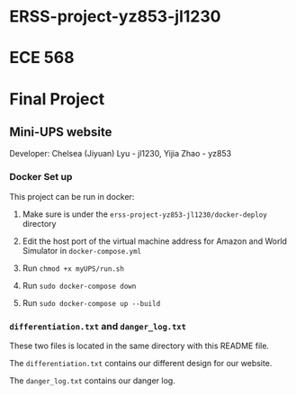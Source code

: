# ERSS-project-yz853-jl1230
# ECE 568
# Final Project

## Mini-UPS website

Developer: Chelsea (Jiyuan) Lyu - jl1230,
           Yijia Zhao - yz853

### Docker Set up

This project can be run in docker:

1. Make sure is under the `erss-project-yz853-jl1230/docker-deploy` directory

2. Edit the host port of the virtual machine address for Amazon and World Simulator in `docker-compose.yml`

3. Run `chmod +x myUPS/run.sh`

4. Run `sudo docker-compose down`

5. Run `sudo docker-compose up --build`

### `differentiation.txt` and `danger_log.txt`

These two files is located in the same directory with this README file.

The `differentiation.txt` contains our different design for our website. 

The `danger_log.txt` contains our danger log. 
